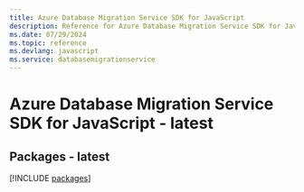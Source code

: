 ```yaml
---
title: Azure Database Migration Service SDK for JavaScript
description: Reference for Azure Database Migration Service SDK for JavaScript
ms.date: 07/29/2024
ms.topic: reference
ms.devlang: javascript
ms.service: databasemigrationservice
---
```

# Azure Database Migration Service SDK for JavaScript - latest
## Packages - latest
[!INCLUDE [packages](database-migration-service-index.md)]